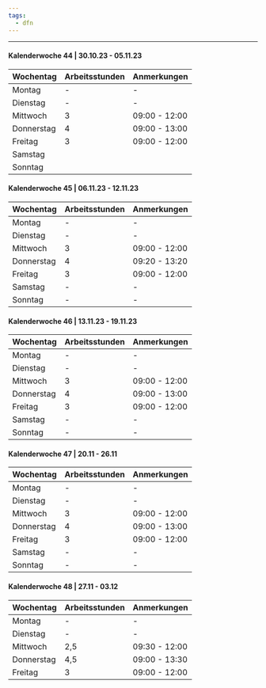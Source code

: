 ```yaml
---
tags:
  - dfn
---
```

***

#### Kalenderwoche 44 | 30.10.23 - 05.11.23
| Wochentag  | Arbeitsstunden | Anmerkungen   |
| ---------- | -------------- | ------------- |
| Montag     | -              | -             |
| Dienstag   | -              | -             |
| Mittwoch   | 3              | 09:00 - 12:00 |
| Donnerstag | 4              | 09:00 - 13:00 |
| Freitag    | 3              | 09:00 - 12:00 | 
| Samstag    |                |               |
| Sonntag    |                |               |

#### Kalenderwoche 45 | 06.11.23 - 12.11.23
| Wochentag  | Arbeitsstunden | Anmerkungen   |
| ---------- | -------------- | ------------- |
| Montag     | -              | -             |
| Dienstag   | -              | -             |
| Mittwoch   | 3              | 09:00 - 12:00 |
| Donnerstag | 4              | 09:20 - 13:20 |
| Freitag    | 3              | 09:00 - 12:00 | 
| Samstag    | -              | -             |
| Sonntag    | -              | -             |

#### Kalenderwoche 46 | 13.11.23 - 19.11.23
| Wochentag  | Arbeitsstunden | Anmerkungen   |
| ---------- | -------------- | ------------- |
| Montag     | -              | -             |
| Dienstag   | -              | -             |
| Mittwoch   | 3              | 09:00 - 12:00 |
| Donnerstag | 4              | 09:00 - 13:00 |
| Freitag    | 3              | 09:00 - 12:00 | 
| Samstag    | -              | -             |
| Sonntag    | -              | -             |

#### Kalenderwoche 47 | 20.11 - 26.11
| Wochentag  | Arbeitsstunden | Anmerkungen   |
| ---------- | -------------- | ------------- |
| Montag     | -              | -             |
| Dienstag   | -              | -             |
| Mittwoch   | 3              | 09:00 - 12:00 |
| Donnerstag | 4              | 09:00 - 13:00 |
| Freitag    | 3              | 09:00 - 12:00 | 
| Samstag    | -              | -             |
| Sonntag    | -              | -             |

#### Kalenderwoche 48 | 27.11 - 03.12
| Wochentag  | Arbeitsstunden | Anmerkungen   |
| ---------- | -------------- | ------------- |
| Montag     | -              | -             |
| Dienstag   | -              | -             |
| Mittwoch   | 2,5            | 09:30 - 12:00 |
| Donnerstag | 4,5            | 09:00 - 13:30 |
| Freitag    | 3              | 09:00 - 12:00 | 
